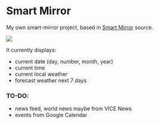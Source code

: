 # Smart Mirror

My own smart-mirror project, based in [Smart Mirror](https://github.com/evancohen/smart-mirror) source.

![](https://dl.dropboxusercontent.com/u/3522/smartmirror.png)

It currently displays:
- current date (day, number, month, year)
- current time
- current local weather
- forecast weather next 7 days

### TO-DO:

- news feed, world news maybe from VICE News
- events from Google Calendar